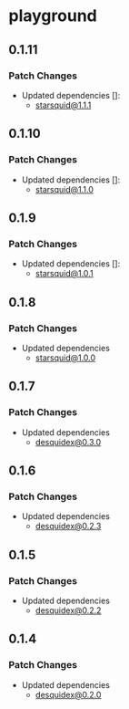 # playground

## 0.1.11

### Patch Changes

- Updated dependencies []:
  - starsquid@1.1.1

## 0.1.10

### Patch Changes

- Updated dependencies []:
  - starsquid@1.1.0

## 0.1.9

### Patch Changes

- Updated dependencies []:
  - starsquid@1.0.1

## 0.1.8

### Patch Changes

- Updated dependencies
  - starsquid@1.0.0

## 0.1.7

### Patch Changes

- Updated dependencies
  - desquidex@0.3.0

## 0.1.6

### Patch Changes

- Updated dependencies
  - desquidex@0.2.3

## 0.1.5

### Patch Changes

- Updated dependencies
  - desquidex@0.2.2

## 0.1.4

### Patch Changes

- Updated dependencies
  - desquidex@0.2.0
